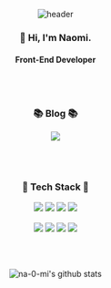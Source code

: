 <div align="center">

![header](https://capsule-render.vercel.app/api?type=rounded&color=random&height=300&section=header&text=Naomi%20Kang&fontColor=d6ace6&animation=fadeIn&fontSize=90)

### 👋 Hi, I'm Naomi.
#### Front-End Developer

<br></br>

### 📚 Blog 📚

<a href="https://www.notion.so/hanghae99-/Blog-c903442880bc45b0a35be3979b264c56">
<img src="https://img.shields.io/badge/Notion-000000?style=for-the-badge&logo=Notion&logoColor=white"></a>

<br></br>

### 📐 Tech Stack 📐

<img src="https://img.shields.io/badge/HTML5-E34F26?style=for-the-badge&logo=HTML5&logoColor=black">
<img src="https://img.shields.io/badge/CSS3-1572B6?style=for-the-badge&logo=CSS3&logoColor=black">
<img src="https://img.shields.io/badge/CSS Modules-000000?style=for-the-badge&logo=CSS Modules&logoColor=white">
<img src="https://img.shields.io/badge/styled-components-DB7093?style=for-the-badge&logo=styled-components&logoColor=white">
<br></br>
<img src="https://img.shields.io/badge/Javascript-F7DF1E?style=for-the-badge&logo=Javascript&logoColor=black">
<img src="https://img.shields.io/badge/React-61DAFB?style=for-the-badge&logo=React&logoColor=black">
<img src="https://img.shields.io/badge/Redux-764ABC?style=for-the-badge&logo=Redux&logoColor=white">
<img src="https://img.shields.io/badge/Amazon S3-569A31?style=for-the-badge&logo=Amazon S3&logoColor=white">

<br></br>

![na-0-mi's github stats](https://github-readme-stats.vercel.app/api?username=na-0-mi&count_private=true&show_icons=true&theme=dracula)
</div>
